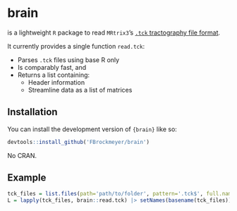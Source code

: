 
# brain

<!-- badges: start -->
<!-- badges: end -->

is a lightweight `R` package to read `MRtrix3`’s [`.tck` tractography
file
format](https://mrtrix.readthedocs.io/en/dev/getting_started/image_data.html#tracks-file-format-tck).

It currently provides a single function `read.tck`:

- Parses `.tck` files using base R only  
- Is comparably fast, and  
- Returns a list containing:
  - Header information  
  - Streamline data as a list of matrices

## Installation

You can install the development version of `{brain}` like so:

``` r
devtools::install_github('FBrockmeyer/brain')
```

No CRAN.

## Example

``` r
tck_files = list.files(path='path/to/folder', pattern='.tck$', full.names=TRUE)
L = lapply(tck_files, brain::read.tck) |> setNames(basename(tck_files))
```
